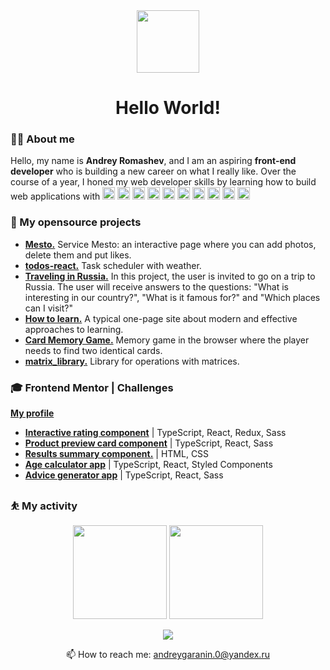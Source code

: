 <div align="center">
    <img src="https://media.giphy.com/media/v1.Y2lkPTc5MGI3NjExMDA2NzAxYTczZjE2ZWRlNjkyNGQyMmUxMzBlNjI5Mjk4N2E2M2YzYSZlcD12MV9pbnRlcm5hbF9naWZzX2dpZklkJmN0PXM/hvRJCLFzcasrR4ia7z/giphy.gif" width="100"/>
    <h1>Hello World!</h1>
</div>
    <h3>👨‍💻 About me</h3>
    <p>
      Hello, my name is <b>Andrey Romashev</b>, and I am an aspiring  <b>front-end developer</b> who is building a new career on what I really like. Over the course of a year, I honed my web developer skills by learning how to build web applications with 
        <img height=20 src="https://img.shields.io/badge/HTML5-E34F26?style=for-the-badge&logo=html5&logoColor=white"/>
        <img height=20 src="https://img.shields.io/badge/CSS3-1572B6?style=for-the-badge&logo=css3&logoColor=white"/>
        <img height=20 src="https://img.shields.io/badge/JavaScript-323330?style=for-the-badge&logo=javascript&logoColor=F7DF1E"/>
        <img height=20 src="https://img.shields.io/badge/TypeScript-007ACC?style=for-the-badge&logo=typescript&logoColor=white"/>
        <img height=20 src="https://img.shields.io/badge/React-20232A?style=for-the-badge&logo=react&logoColor=61DAFB"/>
        <img height=20 src="https://img.shields.io/badge/Redux-593D88?style=for-the-badge&logo=redux&logoColor=white"/>
        <img height=20 src="https://img.shields.io/badge/Sass-CC6699?style=for-the-badge&logo=sass&logoColor=white"/>
        <img height=20 src="https://img.shields.io/badge/Node.js-339933?style=for-the-badge&logo=nodedotjs&logoColor=white"/>
        <img height=20 src="https://img.shields.io/badge/Express.js-404D59?style=for-the-badge"/>
        <img height=20 src="https://img.shields.io/badge/MongoDB-4EA94B?style=for-the-badge&logo=mongodb&logoColor=white"/>
    </p>
    <h3>🧰 My opensource projects</h3>
    <ul>
      <li><a href="https://github.com/isildurrr1/mesto"><b>Mesto.</b></a> Service Mesto: an interactive page where you can add photos, delete them and put likes.</li>
      <li><a href="https://github.com/isildurrr1/todos-react"><b>todos-react.</b></a> Task scheduler with weather.</li>
      <li><a href="https://github.com/isildurrr1/russian-travel"><b>Traveling in Russia.</b></a> In this project, the user is invited to go on a trip to Russia. The user will receive answers to the questions: "What is interesting in our country?", "What is it famous for?" and "Which places can I visit?"</li>
      <li><a href="https://github.com/isildurrr1/how-to-learn"><b>How to learn.</b></a> A typical one-page site about modern and effective approaches to learning.</li>
      <li><a href="https://github.com/isildurrr1/Card_Memory_Game"><b>Card Memory Game.</b></a> Memory game in the browser where the player needs to find two identical cards.</li>
      <li><a href="https://github.com/isildurrr1/matrix_library"><b>matrix_library.</b></a> Library for operations with matrices.</li>
    </ul>
    <h3>🎓 Frontend Mentor | Challenges</h3>
    <a href="https://www.frontendmentor.io/profile/isildurrr1"><b>My profile</b></a>
    <ul>
        <li><a href="https://github.com/isildurrr1/interactive-rating-component"><b>Interactive rating component</b></a> | TypeScript, React, Redux, Sass</li>
        <li><a href="https://github.com/isildurrr1/product-preview-card-component"><b>Product preview card component</b></a> | TypeScript, React, Sass</li>
        <li><a href="https://github.com/isildurrr1/result-summary-component"><b>Results summary component.</b></a> | HTML, CSS</li>
        <li><a href="https://github.com/isildurrr1/age-calculator-app"><b>Age calculator app</b></a> | TypeScript, React, Styled Components</li>
        <li><a href="https://github.com/isildurrr1/advice-generator-app"><b>Advice generator app</b></a> | TypeScript, React, Sass</li>
    </ul>
    <h3>⛹️ My activity</h3>
    <p align='center'>
      <img height=150 src="https://github-readme-stats.vercel.app/api?username=isildurrr1&show_icons=true&count_private=true"/>
      <img height=150 src="https://github-readme-stats.vercel.app/api/top-langs/?username=isildurrr1&layout=compact"/>
    </p>
    <p align='center'>
        <img src="https://www.codewars.com/users/isildurrr/badges/small"/>
    </p>
    <p align='center'>
    📫 How to reach me: <a href='mailto:andreygaranin.0@yandex.ru'>andreygaranin.0@yandex.ru</a>
    </p>
    <p align='right'>
        <img src="https://komarev.com/ghpvc/?username=isildurrr1&style=flat-square&color=blue" alt=""/>
    </p>
